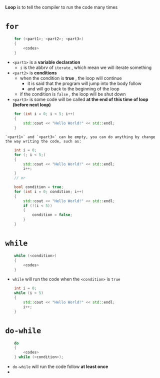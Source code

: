 **Loop** is to tell the compiler to run the code many times
# `for`
```C++
	for (<part1>; <part2>; <part3>)
	{
		<codes>
	}
```
- `<part1>` is a **variable declaration**
	- `i` is the abbrv of `iterate` , which mean we will iterate something
- `<part2>` is **conditions**
	- when the condition is **true** , the loop will continue
		- it is said that the program will jump into the body follow
		- and will go back to the beginning of the loop
	- if the condition is `false` , the loop will be shut down
- `<part3>` is some code will be called **at the end of this time of loop (before next loop)**
```C++
	for (int i = 0; i < 5; i++)
	{
		std::cout << "Hello World!" << std::endl;
	}
```
```ad-tip
`<part1>` and `<part3>` can be empty, you can do anything by change the way writing the code, such as:
```
```C++
	int i = 0;
	for (; i < 5;)
	{
		std::cout << "Hello World!" << std::endl;
		i++;
	}
	// or

	bool condition = true;
	for (int i = 0; condition; i++)
	{
		std::cout << "Hello World!" << std::endl;
		if (!(i < 5))
		{
			condition = false;
		}
	}
```
# `while`
```C++
	while (<condition>)
	{
		<codes>
	}
```
- `while` will run the code when the `<condition>` is `true`
```C++
	int i = 0;
	while (i < 5)
	{
		std::cout << "Hello World!" << std::endl;
		i++;
	}
```
# `do-while`
```C++
	do
	{
		<codes>
	} while (<condition>);
```
- `do-while` will run the code follow **at least once**
- 